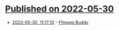 # [Published on 2022-05-30](index.md)

* [2022-05-30, 11:17:10](https://news.ycombinator.com/item?id=31557809) - [Ffmpeg Buddy](https://evanhahn.github.io/ffmpeg-buddy/)

